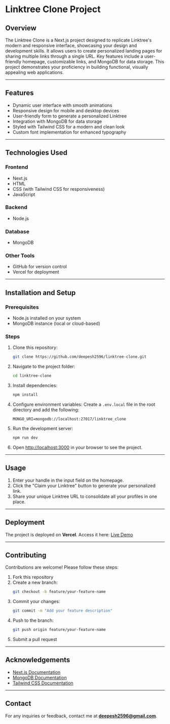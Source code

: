 # Linktree Clone Project

## Overview
The Linktree Clone is a Next.js project designed to replicate Linktree's modern and responsive interface, showcasing your design and development skills. It allows users to create personalized landing pages for sharing multiple links through a single URL. Key features include a user-friendly homepage, customizable links, and MongoDB for data storage. This project demonstrates your proficiency in building functional, visually appealing web applications.

---

## Features
- Dynamic user interface with smooth animations
- Responsive design for mobile and desktop devices
- User-friendly form to generate a personalized Linktree
- Integration with MongoDB for data storage
- Styled with Tailwind CSS for a modern and clean look
- Custom font implementation for enhanced typography

---

## Technologies Used

### Frontend
- Next.js
- HTML
- CSS (with Tailwind CSS for responsiveness)
- JavaScript

### Backend
- Node.js

### Database
- MongoDB

### Other Tools
- GitHub for version control
- Vercel for deployment

---

## Installation and Setup

### Prerequisites
- Node.js installed on your system
- MongoDB instance (local or cloud-based)

### Steps
1. Clone this repository:
   ```bash
   git clone https://github.com/deepesh2596/linktree-clone.git
   ```
2. Navigate to the project folder:
   ```bash
   cd linktree-clone
   ```
3. Install dependencies:
   ```bash
   npm install
   ```
4. Configure environment variables:
   Create a `.env.local` file in the root directory and add the following:
   ```env
   MONGO_URI=mongodb://localhost:27017/linktree_clone
   ```
5. Run the development server:
   ```bash
   npm run dev
   ```
6. Open [http://localhost:3000](http://localhost:3000) in your browser to see the project.

---

## Usage
1. Enter your handle in the input field on the homepage.
2. Click the "Claim your Linktree" button to generate your personalized link.
3. Share your unique Linktree URL to consolidate all your profiles in one place.

---

## Deployment
The project is deployed on **Vercel**. Access it here: [Live Demo](your_deployment_url)

---

## Contributing
Contributions are welcome! Please follow these steps:
1. Fork this repository
2. Create a new branch:
   ```bash
   git checkout -b feature/your-feature-name
   ```
3. Commit your changes:
   ```bash
   git commit -m "Add your feature description"
   ```
4. Push to the branch:
   ```bash
   git push origin feature/your-feature-name
   ```
5. Submit a pull request

---


## Acknowledgements
- [Next.js Documentation](https://nextjs.org/docs)
- [MongoDB Documentation](https://www.mongodb.com/docs)
- [Tailwind CSS Documentation](https://tailwindcss.com/docs)

---

## Contact
For any inquiries or feedback, contact me at **deepesh2596@gmail.com**.










